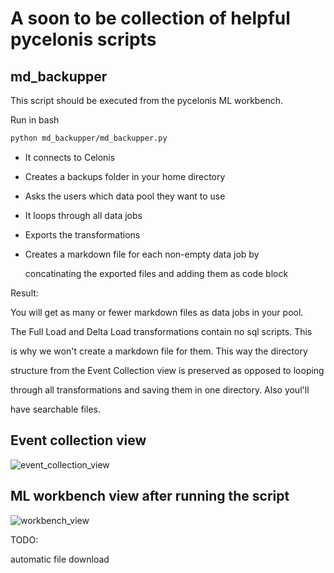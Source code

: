 # A soon to be collection of helpful pycelonis scripts

## md_backupper
This script should be executed from the pycelonis ML workbench.

Run in bash
```bash
python md_backupper/md_backupper.py
```

- It connects to Celonis 

- Creates a backups folder in your home directory

- Asks the users which data pool they want to use

- It loops through all data jobs

- Exports the transformations

- Creates a markdown file for each non-empty data job by

  concatinating the exported files and adding them as code block 


Result:

You will get as many or fewer markdown files as data jobs in your pool. 

The Full Load and Delta Load transformations contain no sql scripts. This 

is why we won't create a markdown file for them. This way the directory 

structure from the Event Collection view is preserved as opposed to looping 

through all transformations and saving them in one directory. Also youl'll 

have searchable files.

## Event collection view
![event_collection_view](https://user-images.githubusercontent.com/21205508/147009401-3ef823e3-2073-43d3-93f1-a8ef4e9e928d.png)

## ML workbench view after running the script
![workbench_view](https://user-images.githubusercontent.com/21205508/147009441-73ff1e0c-6037-41a7-a560-70eec8abf2dd.png)


TODO: 

automatic file download
